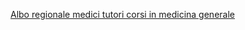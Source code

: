 

[Albo regionale medici tutori corsi in medicina generale]({{site.baseurl}}/schede/albotutori/index.html)
